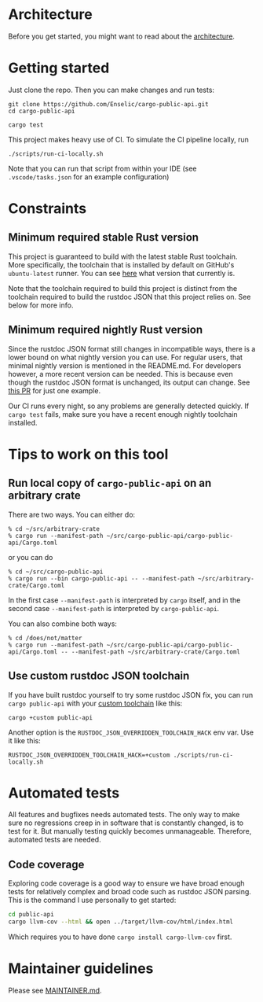 # Architecture

Before you get started, you might want to read about the [architecture](./ARCHITECTURE.md).

# Getting started

Just clone the repo. Then you can make changes and run tests:

```
git clone https://github.com/Enselic/cargo-public-api.git
cd cargo-public-api

cargo test
```

This project makes heavy use of CI. To simulate the CI pipeline locally, run
```
./scripts/run-ci-locally.sh
```

Note that you can run that script from within your IDE (see `.vscode/tasks.json` for an example configuration)

# Constraints

## Minimum required stable Rust version

This project is guaranteed to build with the latest stable Rust toolchain. More specifically, the toolchain that is installed by default on GitHub's `ubuntu-latest` runner. You can see [here](https://github.com/actions/virtual-environments/blob/main/images/linux/Ubuntu2004-Readme.md#rust-tools) what version that currently is.

Note that the toolchain required to build this project is distinct from the toolchain required to build the rustdoc JSON that this project relies on. See below for more info.

## Minimum required nightly Rust version

Since the rustdoc JSON format still changes in incompatible ways, there is a lower bound on what nightly version you can use. For regular users, that minimal nightly version is mentioned in the README.md. For developers however, a more recent version can be needed. This is because even though the rustdoc JSON format is unchanged, its output can change. See [this PR](https://github.com/Enselic/cargo-public-api/pull/84) for just one example.

Our CI runs every night, so any problems are generally detected quickly. If `cargo test` fails, make sure you have a recent enough nightly toolchain installed.

# Tips to work on this tool

## Run local copy of `cargo-public-api` on an arbitrary crate

There are two ways. You can either do:
```
% cd ~/src/arbitrary-crate
% cargo run --manifest-path ~/src/cargo-public-api/cargo-public-api/Cargo.toml
```
or you can do
```
% cd ~/src/cargo-public-api
% cargo run --bin cargo-public-api -- --manifest-path ~/src/arbitrary-crate/Cargo.toml
```
In the first case `--manifest-path` is interpreted by `cargo` itself, and in the second case `--manifest-path` is interpreted by `cargo-public-api`.

You can also combine both ways:
```
% cd /does/not/matter
% cargo run --manifest-path ~/src/cargo-public-api/cargo-public-api/Cargo.toml -- --manifest-path ~/src/arbitrary-crate/Cargo.toml
```

## Use custom rustdoc JSON toolchain

If you have built rustdoc yourself to try some rustdoc JSON fix, you can run `cargo public-api` with your [custom toolchain](https://rustc-dev-guide.rust-lang.org/building/how-to-build-and-run.html#creating-a-rustup-toolchain) like this:

```
cargo +custom public-api
```

Another option is the `RUSTDOC_JSON_OVERRIDDEN_TOOLCHAIN_HACK` env var. Use it like this:
```
RUSTDOC_JSON_OVERRIDDEN_TOOLCHAIN_HACK=+custom ./scripts/run-ci-locally.sh
```

# Automated tests

All features and bugfixes needs automated tests. The only way to make sure no regressions creep in in software that is constantly changed, is to test for it. But manually testing quickly becomes unmanageable. Therefore, automated tests are needed.

## Code coverage

Exploring code coverage is a good way to ensure we have broad enough tests for relatively complex and broad code such as rustdoc JSON parsing. This is the command I use personally to get started:

```bash
cd public-api
cargo llvm-cov --html && open ../target/llvm-cov/html/index.html
```

Which requires you to have done `cargo install cargo-llvm-cov` first.

# Maintainer guidelines

Please see [MAINTAINER.md](./MAINTAINER.md).
